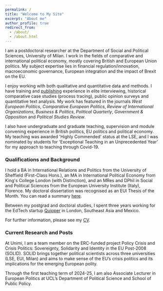 ```yaml
---
permalink: /
title: "Welcome to My Site"
excerpt: "About me"
author_profile: true
redirect_from: 
  - /about/
  - /about.html
---
```


I am a postdoctoral researcher at the Department of Social and Political Sciences, University of Milan. I work in the fields of comparative and international political economy, mostly covering British and European Union politics. My subject expertise lies in financial regulation/innovation, macroeconomic governance, European integration and the impact of Brexit on the EU. 

I enjoy working with both qualitative and quantitative data and methods. I have training and [publishing](https://www.joeganderson.net/publications/) experience in elite interviewing, historical comparative case studies (process tracing), public opinion surveys and quantitative text analysis. My work has featured in the journals _West European Politics_, _Comparative European Politics_, _Review of International Organizations_, _Business & Politics_, _Political Quarterly_, _Government & Opposition_ and _Political Studies Review_.

I also have undergraduate and graduate teaching, supervision and module convening experience in British politics, EU politics and political economy. My teaching was awarded 'Highly Commended' status at the LSE, and I was nominated by students for 'Exceptional Teaching in an Unprecedented Year' for my approach to teaching through Covid-19.

### Qualifications and Background

I hold a BA in International Relations and Politics from the University of Sheffield (First-Class Hons.), an MA in International Political Economy from King's College London (with Distinction), and an MRes and DPhil in Social and Political Sciences from the European University Institute (Italy), Florence. My doctoral dissertation was recognised as an EUI Thesis of the Month. You can read a summary [here](https://cadmus.eui.eu/handle/1814/68560 "Thesis of the Month").

Between my postgrad and doctoral studies, I spent three years working for the EdTech startup [Quipper](https://www.quipper.com/en/) in London, Southeast Asia and Mexico.

For further information, please see my [CV](https://www.joeganderson.net/cv/ "CV").

### Current Research and Posts

At Unimi, I am a team member on the ERC-funded project Policy Crisis and Crisis Politics: Sovereignty, Solidarity and Identity in the EU Post-2008 (SOLID). SOLID brings together political scientists across three universities (LSE, EUI, Milan) and aims to make sense of the EU’s crisis politics and its implications for the emerging European polity.

Through the first teaching term of 2024-25, I am also Associate Lecturer in European Politics at UCL’s Department of Political Science and School of Public Policy.
